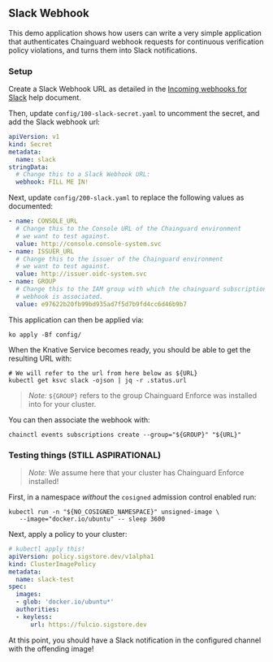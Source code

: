## Slack Webhook

This demo application shows how users can write a very simple application that
authenticates Chainguard webhook requests for continuous verification policy
violations, and turns them into Slack notifications.

### Setup

Create a Slack Webhook URL as detailed in the
[Incoming webhooks for Slack](https://slack.com/help/articles/115005265063-Incoming-webhooks-for-Slack)
help document.

Then, update `config/100-slack-secret.yaml` to uncomment the secret, and
add the Slack webhook url:

```yaml
apiVersion: v1
kind: Secret
metadata:
  name: slack
stringData:
  # Change this to a Slack Webhook URL:
  webhook: FILL ME IN!
```

Next, update `config/200-slack.yaml` to replace the following values as
documented:

```yaml
- name: CONSOLE_URL
  # Change this to the Console URL of the Chainguard environment
  # we want to test against.
  value: http://console.console-system.svc
- name: ISSUER_URL
  # Change this to the issuer of the Chainguard environment
  # we want to test against.
  value: http://issuer.oidc-system.svc
- name: GROUP
  # Change this to the IAM group with which the chainguard subscription
  # webhook is associated.
  value: e97622b20fb99bd935ad7f5d7b9fd4cc6d46b9b7

```

This application can then be applied via:
```shell
ko apply -Bf config/
```

When the Knative Service becomes ready, you should be able to get the resulting
URL with:

```shell
# We will refer to the url from here below as ${URL}
kubectl get ksvc slack -ojson | jq -r .status.url
```

> _Note:_ `${GROUP}` refers to the group Chainguard Enforce was installed into
> for your cluster.

You can then associate the webhook with:
```shell
chainctl events subscriptions create --group="${GROUP}" "${URL}"
```

### Testing things (STILL ASPIRATIONAL)

> _Note:_ We assume here that your cluster has Chainguard Enforce installed!

First, in a namespace *without* the `cosigned` admission control enabled run:

```shell
kubectl run -n "${NO_COSIGNED_NAMESPACE}" unsigned-image \
   --image="docker.io/ubuntu" -- sleep 3600
```

Next, apply a policy to your cluster:

```yaml
# kubectl apply this!
apiVersion: policy.sigstore.dev/v1alpha1
kind: ClusterImagePolicy
metadata:
  name: slack-test
spec:
  images:
  - glob: 'docker.io/ubuntu*'
  authorities:
  - keyless:
      url: https://fulcio.sigstore.dev
```

At this point, you should have a Slack notification in the configured channel
with the offending image!
